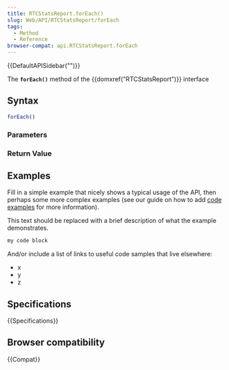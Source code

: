 ```yaml
---
title: RTCStatsReport.forEach()
slug: Web/API/RTCStatsReport/forEach
tags:
  - Method
  - Reference
browser-compat: api.RTCStatsReport.forEach
---
```

{{DefaultAPISidebar("")}}

The **`forEach()`** method of the {{domxref("RTCStatsReport")}} interface 

## Syntax

```js
forEach()
```

### Parameters



### Return Value



## Examples

Fill in a simple example that nicely shows a typical usage of the API, then perhaps some more complex examples (see our guide on how to add [code examples](/en-US/docs/MDN/Contribute/Structures/Code_examples) for more information).

This text should be replaced with a brief description of what the example demonstrates.

```js
my code block
```

And/or include a list of links to useful code samples that live elsewhere:

*   x
*   y
*   z

## Specifications

{{Specifications}}

## Browser compatibility

{{Compat}}

